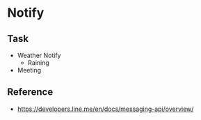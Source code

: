 # Notify

## Task
- Weather Notify
  - Raining
- Meeting

## Reference
- <https://developers.line.me/en/docs/messaging-api/overview/>
